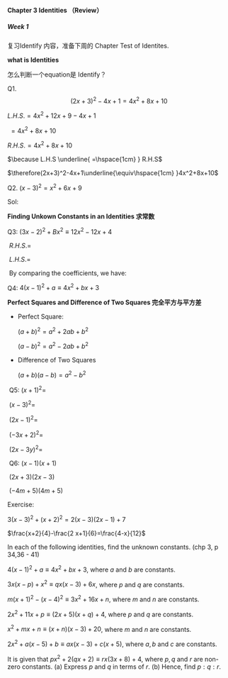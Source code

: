 #### Chapter 3 Identities （Review）

<!--确定数学辅导班时间、名单-->

<!--竞赛班，中午12点半，图书馆，带笔-->

<!--笔记本、作业本、数学姓名-->

##### Week 1

复习Identify 内容，准备下周的 Chapter Test of Identites.

**what is Identities**

怎么判断一个equation是 Identify？

Q1.$$(2x+3)^2-4x+1= 4x^2+8x+10$$

$L.H.S.=4x^2+12x+9-4x+1$ 

​		$=4x^2+8x+10$

$R.H.S .=4x^2+8x+10$ 

$\because L.H.S \underline{ =\hspace{1cm} } R.H.S$

$\therefore(2x+3)^2-4x+1\underline{\equiv\hspace{1cm} }4x^2+8x+10$



Q2. $(x-3)^2=x^2+6x+9$

Sol:



**Finding Unkown Constants in an Identities 求常数**

Q3:   $(3x-2)^2+Bx^2\equiv 12x^2-12x+4$

​	$R.H.S.=$

​	$L.H.S.=$

​	By comparing the coefficients,  we have:

Q4:	$4(x-1)^2+a\equiv 4x^2+bx+3$

**Perfect Squares and Difference of Two  Squares 完全平方与平方差** 

- Perfect Square: 

  $(a+b)^2=a^2+2ab+b^2$

  $(a-b)^2=a^2-2ab+b^2$

  

- Difference of Two Squares

  $(a+b)(a-b)=a^2-b^2$

  

​	Q5: $(x+1)^2=$

​	$(x-3)^2=$

​	$(2x-1)^2=$

​	$(-3x+2)^2=$

​	$(2x-3y)^2=$



​	Q6: $(x-1)(x+1)$

​	$(2x+3)(2x-3)$

​	$(-4m+5)(4m+5)$

Exercise:

$3(x-3)^2+(x+2)^2=2(x-3)(2 x-1)+7$

$\frac{x+2}{4}-\frac{2 x+1}{6}=\frac{4-x}{12}$

In each of the following identities, find the unknown constants. (chp 3, p 34,36 - 41)

$4(x-1)^2+a \equiv 4 x^2+b x+3$, where $a$ and $b$ are constants.

$3 x(x-p)+x^2 \equiv q x(x-3)+6 x$, where $p$ and $q$ are constants.

$m(x+1)^2-(x-4)^2 \equiv 3 x^2+16 x+n$, where $m$ and $n$ are constants.

$2 x^2+11 x+p \equiv(2 x+5)(x+q)+4$, where $p$ and $q$ are constants.

$x^2+m x+n \equiv(x+n)(x-3)+20$, where $m$ and $n$ are constants.

$2 x^2+a(x-5)+b \equiv a x(x-3)+c(x+5)$, where $a, b$ and $c$ are constants.

It is given that $p x^2+2(q x+2) \equiv r x(3 x+8)+4$, where $p, q$ and $r$ are non-zero constants.
(a) Express $p$ and $q$ in terms of $r$.
(b) Hence, find $p: q: r$.

